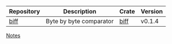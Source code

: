 | Repository                              | Description             | Crate                                  | Version |
|-----------------------------------------|-------------------------|----------------------------------------|---------|
| [biff](https://github.com/wisbery/biff) | Byte by byte comparator | [biff](https://crates.io/crates/biff)  | v0.1.4  |

[Notes](wisbery.github.io)
